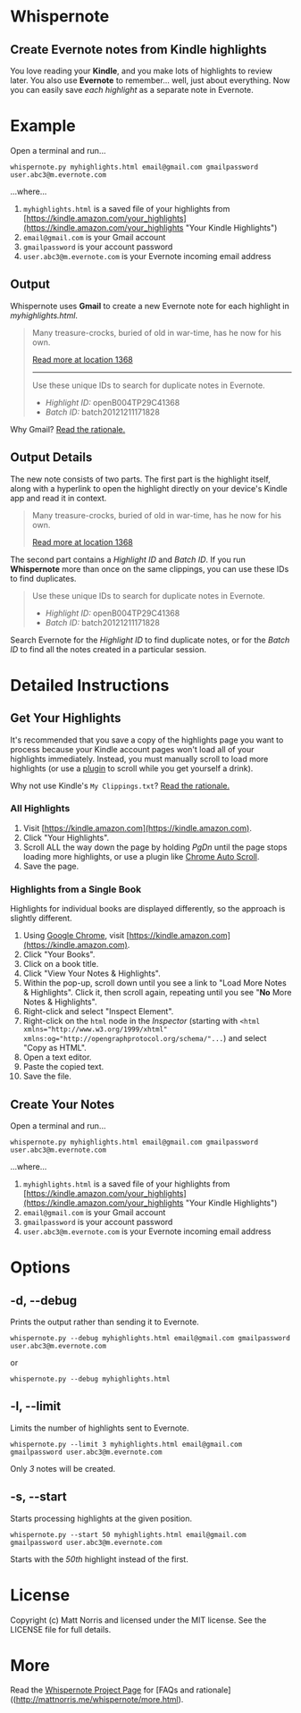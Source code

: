 # Whispernote
## Create Evernote notes from Kindle highlights

You love reading your **Kindle**, and you make lots of highlights to review later. You also use **Evernote** to remember... well, just about everything. Now you can easily save *each highlight* as a separate note in Evernote. 

# Example

Open a terminal and run... 

    whispernote.py myhighlights.html email@gmail.com gmailpassword user.abc3@m.evernote.com

...where...

1. `myhighlights.html` is a saved file of your highlights from [https://kindle.amazon.com/your_highlights](https://kindle.amazon.com/your_highlights "Your Kindle Highlights")
2. `email@gmail.com` is your Gmail account
3. `gmailpassword` is your account password 
4. `user.abc3@m.evernote.com` is your Evernote incoming email address

## Output

Whispernote uses **Gmail** to create a new Evernote note for each highlight in *myhighlights.html*. 

> Many treasure-crocks, buried of old in war-time, has he now for his own.
> 
> [Read more at location 1368](kindle://book?action=open&asin=B004TP29C4&location=1368 "Open this highlight on Kindle")
> 
> ---
> Use these unique IDs to search for duplicate notes in Evernote.
> 
> - *Highlight ID:* openB004TP29C41368
> - *Batch ID:* batch20121211171828

Why Gmail? [Read the rationale.](http://mattnorris.me/whispernote)

## Output Details

The new note consists of two parts. The first part is the highlight itself, along with a hyperlink to open the highlight directly on your device's Kindle app and read it in context.

> Many treasure-crocks, buried of old in war-time, has he now for his own.
> 
> [Read more at location 1368](kindle://book?action=open&asin=B004TP29C4&location=1368 "Open this highlight on Kindle")

The second part contains a *Highlight ID* and *Batch ID*. If you run **Whispernote** more than once on the same clippings, you can use these IDs to find duplicates. 

> Use these unique IDs to search for duplicate notes in Evernote.
> 
> - *Highlight ID:* openB004TP29C41368
> - *Batch ID:* batch20121211171828

Search Evernote for the *Highlight ID* to find duplicate notes, or for the *Batch ID* to find all the notes created in a particular session. 

# Detailed Instructions

## Get Your Highlights

It's recommended that you save a copy of the highlights page you want to process because your Kindle account pages won't load all of your highlights immediately. Instead, you must manually scroll to load more highlights (or use a [plugin](https://chrome.google.com/webstore/detail/auto-scroll/eochlhpceohhhfogfeladaifggikcjhk) to scroll while you get yourself a drink). 

Why not use Kindle's `My Clippings.txt`? [Read the rationale.](http://mattnorris.me/whispernote#why_not_use_my_clippingstxt)

### All Highlights

1. Visit [https://kindle.amazon.com](https://kindle.amazon.com). 
2. Click "Your Highlights". 
2. Scroll ALL the way down the page by holding *PgDn* until the page stops loading more highlights, or use a plugin like [Chrome Auto Scroll](https://chrome.google.com/webstore/detail/auto-scroll/eochlhpceohhhfogfeladaifggikcjhk). 
4. Save the page. 

### Highlights from a Single Book

Highlights for individual books are displayed differently, so the approach is slightly different. 

1. Using [Google Chrome](http://google.com/chrome), visit [https://kindle.amazon.com](https://kindle.amazon.com). 
2. Click "Your Books". 
3. Click on a book title. 
4. Click "View Your Notes & Highlights". 
5. Within the pop-up, scroll down until you see a link to "Load More Notes & Highlights". Click it, then scroll again, repeating until you see "**No** More Notes & Highlights".
6. Right-click and select "Inspect Element". 
7. Right-click on the `html` node in the *Inspector* (starting with `<html xmlns="http://www.w3.org/1999/xhtml" xmlns:og="http://opengraphprotocol.org/schema/"...`) and select "Copy as HTML". 
8. Open a text editor.
9. Paste the copied text. 
10. Save the file. 

## Create Your Notes

Open a terminal and run... 

    whispernote.py myhighlights.html email@gmail.com gmailpassword user.abc3@m.evernote.com

...where...

1. `myhighlights.html` is a saved file of your highlights from [https://kindle.amazon.com/your_highlights](https://kindle.amazon.com/your_highlights "Your Kindle Highlights")
2. `email@gmail.com` is your Gmail account
3. `gmailpassword` is your account password 
4. `user.abc3@m.evernote.com` is your Evernote incoming email address

# Options

## -d, --debug

Prints the output rather than sending it to Evernote. 

    whispernote.py --debug myhighlights.html email@gmail.com gmailpassword user.abc3@m.evernote.com

or 

    whispernote.py --debug myhighlights.html

## -l, --limit

Limits the number of highlights sent to Evernote. 
    
    whispernote.py --limit 3 myhighlights.html email@gmail.com gmailpassword user.abc3@m.evernote.com

Only *3* notes will be created. 

## -s, --start

Starts processing highlights at the given position. 

    whispernote.py --start 50 myhighlights.html email@gmail.com gmailpassword user.abc3@m.evernote.com

Starts with the *50th* highlight instead of the first. 

# License 

Copyright (c) Matt Norris and licensed under the MIT license. See the LICENSE file for full details.

# More 

Read the [Whispernote Project Page](http://mattnorris.me/whispernote) for [FAQs and rationale]((http://mattnorris.me/whispernote/more.html).
